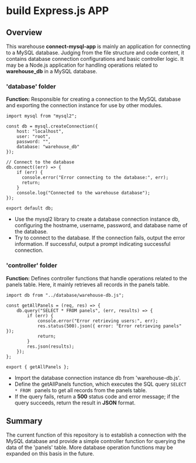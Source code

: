 # build Express.js APP #

## Overview ##
This warehouse **connect-mysql-app** is mainly an application for connecting to a MySQL database. Judging from the file structure and code content, it contains database connection configurations and basic controller logic. It may be a Node.js application for handling operations related to **warehouse_db** in a MySQL database.

### 'database' folder ###
**Function:** Responsible for creating a connection to the MySQL database and exporting the connection instance for use by other modules.

```
import mysql from "mysql2";

const db = mysql.createConnection({
    host: "localhost",
    user: "root",
    password: "",
    database: "warehouse_db"
});

// Connect to the database
db.connect((err) => {
    if (err) {
      console.error("Error connecting to the database:", err);
      return;
    }
    console.log("Connected to the warehouse database");
});

export default db;
```
- Use the mysql2 library to create a database connection instance db, configuring the hostname, username, password, and database name of the database.
- Try to connect to the database. If the connection fails, output the error information. If successful, output a prompt indicating successful connection.

### 'controller' folder ###
**Function:** Defines controller functions that handle operations related to the panels table. Here, it mainly retrieves all records in the panels table.

```
import db from "../database/warehouse-db.js";

const getAllPanels = (req, res) => {
    db.query("SELECT * FROM panels", (err, results) => {
        if (err) {
            console.error("Error retrieving users:", err);
            res.status(500).json({ error: "Error retrieving panels" });
            return;
        }
        res.json(results);
    });
};

export { getAllPanels };
```
- Import the database connection instance db from 'warehouse-db.js'.
- Define the getAllPanels function, which executes the SQL query ```SELECT * FROM ``` panels to get all records from the panels table.
- If the query fails, return a **500** status code and error message; if the query succeeds, return the result in **JSON** format.

## Summary ##
The current function of this repository is to establish a connection with the MySQL database and provide a simple controller function for querying the data of the 'panels' table. More database operation functions may be expanded on this basis in the future.